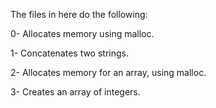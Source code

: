 The files in here do the following:

0- Allocates memory using malloc.

1- Concatenates two strings.

2- Allocates memory for an array, using malloc.

3- Creates an array of integers.
